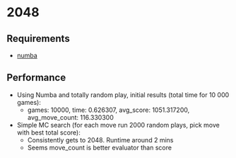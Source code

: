 # 2048

## Requirements
* [numba](http://numba.pydata.org/)

## Performance
* Using Numba and totally random play, initial results (total time for 10 000 games):
  * games: 10000, time: 0.626307, avg_score: 1051.317200, avg_move_count: 116.330300
* Simple MC search (for each move run 2000 random plays, pick move with best total score):
  * Consistently gets to 2048. Runtime around 2 mins
  * Seems move_count is better evaluator than score  
